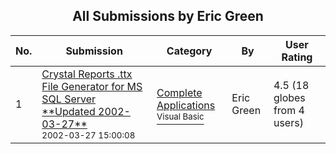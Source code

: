 ﻿<div align="center">

## All Submissions by Eric Green

</div>

No.  | Submission | Category | By   | User Rating
---- | ---------- | -------- | ---- | -----------
1 | [Crystal Reports \.ttx File Generator for MS SQL Server \*\*Updated 2002\-03\-27\*\*<br /><sup>2002-03-27 15:00:08</sup>](https://github.com/Planet-Source-Code/eric-green-crystal-reports-ttx-file-generator-for-ms-sql-server-updated-2002-03-27__1-32236) | [Complete Applications<br /><sup>Visual Basic</sup>](../ByCategory/complete-applications__1-27.md) | Eric Green | 4.5 (18 globes from 4 users)
